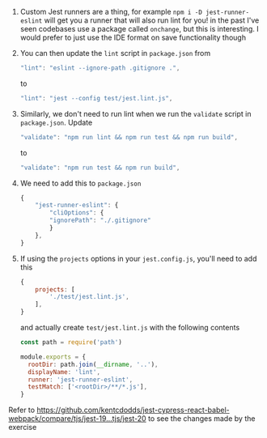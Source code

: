 1. Custom Jest runners are a thing, for example `npm i -D jest-runner-eslint`
   will get you a runner that will also run lint for you! in the past I've seen
   codebases use a package called `onchange`, but this is interesting. I would
   prefer to just use the IDE format on save functionality though
1. You can then update the `lint` script in `package.json` from
   ```js
   "lint": "eslint --ignore-path .gitignore .",
   ```
   to
   ```js
   "lint": "jest --config test/jest.lint.js",
   ```
1. Similarly, we don't need to run lint when we run the `validate` script in
   `package.json`. Update
   ```js
   "validate": "npm run lint && npm run test && npm run build",
   ```
   to
   ```js
   "validate": "npm run test && npm run build",
   ```
1. We need to add this to `package.json`
   ```js
   {
       "jest-runner-eslint": {
           "cliOptions": {
           "ignorePath": "./.gitignore"
           }
       },
   }
   ```
1. If using the `projects` options in your `jest.config.js`, you'll need to add
   this

   ```js
   {
       projects: [
           './test/jest.lint.js',
       ],
   }
   ```

   and actually create `test/jest.lint.js` with the following contents

   ```js
   const path = require('path')

   module.exports = {
     rootDir: path.join(__dirname, '..'),
     displayName: 'lint',
     runner: 'jest-runner-eslint',
     testMatch: ['<rootDir>/**/*.js'],
   }
   ```

Refer to
https://github.com/kentcdodds/jest-cypress-react-babel-webpack/compare/tjs/jest-19...tjs/jest-20
to see the changes made by the exercise

